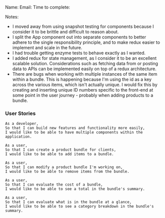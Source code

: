 Name: 
Email: 
Time to complete: 

Notes:

- I moved away from using snapshot testing for components because I consider it to be brittle and difficult to reason about.
- I split the App component out into separate components to better adhere to the single responsibility principle, and to make redux easier to implement and scale in the future.
- I had trouble getting enzyme tests to behave exactly as I wanted.
- I added redux for state management, as I consider it to be an excellent scalable solution. Considerations such as fetching data from or posting data to APIs can be implemented easily on top of a redux architecture.
- There are bugs when working with multiple instances of the same item within a bundle. This is happening because I'm using the id as a key across the various items, which isn't actually unique. I would fix this by creating and inserting unique ID numbers specific to the front-end at some point in the user journey - probably when adding products to a bundle.

### User Stories
```
As a developer,
So that I can build new features and functionality more easily,
I would like to be able to have multiple components within the application.
```
```
As a user,
So that I can create a product bundle for clients,
I would like to be able to add items to a bundle. 
```
```
As a user,
So that I can modify a product bundle I'm working on,
I would like to be able to remove items from the bundle.
```
```
As a user,
So that I can evaluate the cost of a bundle,
I would like to be able to see a total in the bundle's summary.
```
```
As a user,
So that I can evaluate what is in the bundle at a glance,
I would like to be able to see a category breakdown in the bundle's summary.
```